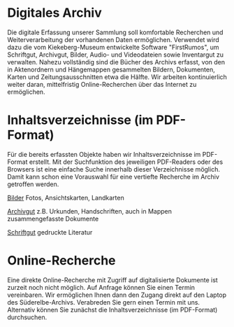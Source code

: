 # Digitales Archiv

Die digitale Erfassung unserer Sammlung soll komfortable Recherchen und
Weiterverarbeitung der vorhandenen Daten ermöglichen. Verwendet wird
dazu die vom Kiekeberg-Museum entwickelte Software "FirstRumos", um
Schriftgut, Archivgut, Bilder, Audio- und Videodateien sowie Inventargut zu
verwalten. Nahezu vollständig sind die Bücher des Archivs erfasst, von
den in Aktenordnern und Hängemappen gesammelten Bildern, Dokumenten,
Karten und Zeitungsausschnitten etwa die Hälfte. Wir arbeiten
kontinuierlich weiter daran, mittelfristig Online-Recherchen über das
Internet zu ermöglichen.

# Inhaltsverzeichnisse (im PDF-Format)

Für die bereits erfassten Objekte haben wir Inhaltsverzeichnisse im
PDF-Format erstellt. Mit der Suchfunktion des jeweiligen PDF-Readers
oder des Browsers ist eine einfache Suche innerhalb dieser Verzeichnisse
möglich. Damit kann schon eine Vorauswahl für eine vertiefte Recherche
im Archiv getroffen werden.

[Bilder](/img/Bilder.pdf)
Fotos, Ansichtskarten, Landkarten

[Archivgut](/img/Archivalien.pdf)
z.B. Urkunden, Handschriften, auch in Mappen zusammengefasste Dokumente

[Schriftgut](/img/Schriftgut.pdf)
gedruckte Literatur

# Online-Recherche

Eine direkte Online-Recherche mit Zugriff auf digitalisierte Dokumente
ist zurzeit noch nicht möglich. Auf Anfrage können Sie einen Termin
vereinbaren. Wir ermöglichen Ihnen dann den Zugang direkt auf den Laptop
des Süderelbe-Archivs. Verabreden Sie gern einen Termin mit uns.
Alternativ können Sie zunächst die Inhaltsverzeichnisse
(im PDF-Format) durchsuchen.
